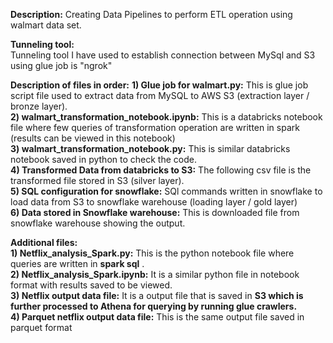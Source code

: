 **Description:** 
Creating Data Pipelines to perform ETL operation using walmart data set.

**Tunneling tool:**  
Tunneling tool I have used to establish connection between MySql and S3 using glue job is "ngrok"

**Description of files in order:**
**1) Glue job for walmart.py:** This is glue job script file used to extract data from MySQL to AWS S3 (extraction layer / bronze layer).  
**2) walmart_transformation_notebook.ipynb:** This is a databricks notebook file where few queries of transformation operation are written in spark (results can be viewed in this notebook)  
**3) walmart_transformation_notebook.py:** This is similar databricks notebook saved in python to check the code.  
**4) Transformed Data from databricks to S3:** The following csv file is the transformed file stored in S3 (silver layer).   
**5) SQL configuration for snowflake:** SQl commands written in snowflake to load data from S3 to snowflake warehouse (loading layer / gold layer)  
**6) Data stored in Snowflake warehouse:** This is downloaded file from snowflake warehouse showing the output.

**Additional files:**  
**1) Netflix_analysis_Spark.py:** This is the python notebook file where queries are written in **spark sql** .  
**2) Netflix_analysis_Spark.ipynb:** It is a similar python file in notebook format with results saved to be viewed.  
**3) Netflix output data file:** It is a output file that is saved in **S3 which is further processed to Athena for querying by running glue crawlers.**  
**4) Parquet netflix output data file:** This is the same output file saved in parquet format
